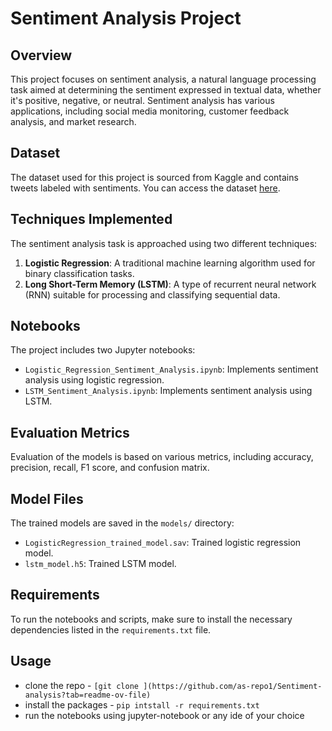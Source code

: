 # Sentiment Analysis Project

## Overview

This project focuses on sentiment analysis, a natural language processing task aimed at determining the sentiment expressed in textual data, whether it's positive, negative, or neutral. Sentiment analysis has various applications, including social media monitoring, customer feedback analysis, and market research.

## Dataset

The dataset used for this project is sourced from Kaggle and contains tweets labeled with sentiments. You can access the dataset [here](https://www.kaggle.com/datasets/kazanova/sentiment140/data).

## Techniques Implemented

The sentiment analysis task is approached using two different techniques:

1. **Logistic Regression**: A traditional machine learning algorithm used for binary classification tasks.
2. **Long Short-Term Memory (LSTM)**: A type of recurrent neural network (RNN) suitable for processing and classifying sequential data.

## Notebooks

The project includes two Jupyter notebooks:

- `Logistic_Regression_Sentiment_Analysis.ipynb`: Implements sentiment analysis using logistic regression.
- `LSTM_Sentiment_Analysis.ipynb`: Implements sentiment analysis using LSTM.

## Evaluation Metrics

Evaluation of the models is based on various metrics, including accuracy, precision, recall, F1 score, and confusion matrix.

## Model Files

The trained models are saved in the `models/` directory:

- `LogisticRegression_trained_model.sav`: Trained logistic regression model.
- `lstm_model.h5`: Trained LSTM model.

## Requirements

To run the notebooks and scripts, make sure to install the necessary dependencies listed in the `requirements.txt` file.

## Usage

- clone the repo - ``[git clone ](https://github.com/as-repo1/Sentiment-analysis?tab=readme-ov-file)``
- install the packages - ``pip intstall -r requirements.txt``
- run the notebooks using jupyter-notebook or any ide of your choice
